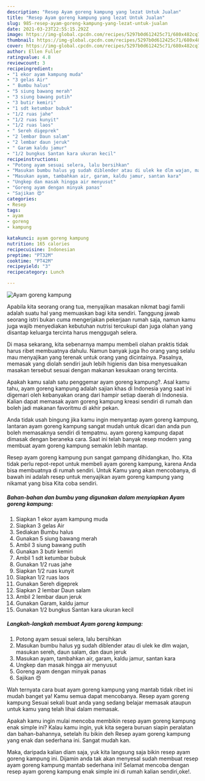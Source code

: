 ```yaml
---
description: "Resep Ayam goreng kampung yang lezat Untuk Jualan"
title: "Resep Ayam goreng kampung yang lezat Untuk Jualan"
slug: 985-resep-ayam-goreng-kampung-yang-lezat-untuk-jualan
date: 2021-03-23T22:55:15.292Z
image: https://img-global.cpcdn.com/recipes/5297b0d612425c71/680x482cq70/ayam-goreng-kampung-foto-resep-utama.jpg
thumbnail: https://img-global.cpcdn.com/recipes/5297b0d612425c71/680x482cq70/ayam-goreng-kampung-foto-resep-utama.jpg
cover: https://img-global.cpcdn.com/recipes/5297b0d612425c71/680x482cq70/ayam-goreng-kampung-foto-resep-utama.jpg
author: Ellen Fuller
ratingvalue: 4.8
reviewcount: 3
recipeingredient:
- "1 ekor ayam kampung muda"
- "3 gelas Air"
- " Bumbu halus"
- "5 siung bawang merah"
- "3 siung bawang putih"
- "3 butir kemiri"
- "1 sdt ketumbar bubuk"
- "1/2 ruas jahe"
- "1/2 ruas kunyit"
- "1/2 ruas laos"
- " Sereh digeprek"
- "2 lembar Daun salam"
- "2 lembar daun jeruk"
- " Garam kaldu jamur"
- "1/2 bungkus Santan kara ukuran kecil"
recipeinstructions:
- "Potong ayam sesuai selera, lalu bersihkan"
- "Masukan bumbu halus yg sudah diblender atau di ulek ke dlm wajan, masukan sereh, daun salam, dan daun jeruk"
- "Masukan ayam, tambahkan air, garam, kaldu jamur, santan kara"
- "Ungkep dan masak hingga air menyusut"
- "Goreng ayam dengan minyak panas"
- "Sajikan 😍"
categories:
- Resep
tags:
- ayam
- goreng
- kampung

katakunci: ayam goreng kampung 
nutrition: 165 calories
recipecuisine: Indonesian
preptime: "PT32M"
cooktime: "PT42M"
recipeyield: "3"
recipecategory: Lunch

---
```



![Ayam goreng kampung](https://img-global.cpcdn.com/recipes/5297b0d612425c71/680x482cq70/ayam-goreng-kampung-foto-resep-utama.jpg)

Apabila kita seorang orang tua, menyajikan masakan nikmat bagi famili adalah suatu hal yang memuaskan bagi kita sendiri. Tanggung jawab seorang istri bukan cuma mengerjakan pekerjaan rumah saja, namun kamu juga wajib menyediakan kebutuhan nutrisi tercukupi dan juga olahan yang disantap keluarga tercinta harus menggugah selera.

Di masa  sekarang, kita sebenarnya mampu membeli olahan praktis tidak harus ribet membuatnya dahulu. Namun banyak juga lho orang yang selalu mau menyajikan yang terenak untuk orang yang dicintainya. Pasalnya, memasak yang diolah sendiri jauh lebih higienis dan bisa menyesuaikan masakan tersebut sesuai dengan makanan kesukaan orang tercinta. 



Apakah kamu salah satu penggemar ayam goreng kampung?. Asal kamu tahu, ayam goreng kampung adalah sajian khas di Indonesia yang saat ini digemari oleh kebanyakan orang dari hampir setiap daerah di Indonesia. Kalian dapat memasak ayam goreng kampung kreasi sendiri di rumah dan boleh jadi makanan favoritmu di akhir pekan.

Anda tidak usah bingung jika kamu ingin menyantap ayam goreng kampung, lantaran ayam goreng kampung sangat mudah untuk dicari dan anda pun boleh memasaknya sendiri di tempatmu. ayam goreng kampung dapat dimasak dengan beraneka cara. Saat ini telah banyak resep modern yang membuat ayam goreng kampung semakin lebih mantap.

Resep ayam goreng kampung pun sangat gampang dihidangkan, lho. Kita tidak perlu repot-repot untuk membeli ayam goreng kampung, karena Anda bisa membuatnya di rumah sendiri. Untuk Kamu yang akan mencobanya, di bawah ini adalah resep untuk menyajikan ayam goreng kampung yang nikamat yang bisa Kita coba sendiri.

<!--inarticleads1-->

##### Bahan-bahan dan bumbu yang digunakan dalam menyiapkan Ayam goreng kampung:

1. Siapkan 1 ekor ayam kampung muda
1. Siapkan 3 gelas Air
1. Sediakan  Bumbu halus
1. Gunakan 5 siung bawang merah
1. Ambil 3 siung bawang putih
1. Gunakan 3 butir kemiri
1. Ambil 1 sdt ketumbar bubuk
1. Gunakan 1/2 ruas jahe
1. Siapkan 1/2 ruas kunyit
1. Siapkan 1/2 ruas laos
1. Gunakan  Sereh digeprek
1. Siapkan 2 lembar Daun salam
1. Ambil 2 lembar daun jeruk
1. Gunakan  Garam, kaldu jamur
1. Gunakan 1/2 bungkus Santan kara ukuran kecil




<!--inarticleads2-->

##### Langkah-langkah membuat Ayam goreng kampung:

1. Potong ayam sesuai selera, lalu bersihkan
1. Masukan bumbu halus yg sudah diblender atau di ulek ke dlm wajan, masukan sereh, daun salam, dan daun jeruk
1. Masukan ayam, tambahkan air, garam, kaldu jamur, santan kara
1. Ungkep dan masak hingga air menyusut
1. Goreng ayam dengan minyak panas
1. Sajikan 😍




Wah ternyata cara buat ayam goreng kampung yang mantab tidak ribet ini mudah banget ya! Kamu semua dapat mencobanya. Resep ayam goreng kampung Sesuai sekali buat anda yang sedang belajar memasak ataupun untuk kamu yang telah lihai dalam memasak.

Apakah kamu ingin mulai mencoba membikin resep ayam goreng kampung enak simple ini? Kalau kamu ingin, yuk kita segera buruan siapin peralatan dan bahan-bahannya, setelah itu bikin deh Resep ayam goreng kampung yang enak dan sederhana ini. Sangat mudah kan. 

Maka, daripada kalian diam saja, yuk kita langsung saja bikin resep ayam goreng kampung ini. Dijamin anda tak akan menyesal sudah membuat resep ayam goreng kampung mantab sederhana ini! Selamat mencoba dengan resep ayam goreng kampung enak simple ini di rumah kalian sendiri,oke!.

